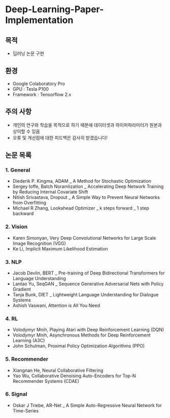 # Deep-Learning-Paper-Implementation



## 목적

* 딥러닝 논문 구현



## 환경

* Google Colaboratory Pro
* GPU : Tesla P100
* Framework : Tensorflow 2.x



## 주의 사항

* 개인의 연구와 학습을 목적으로 하기 때문에 데이터셋과 하이퍼파라미터가 원본과 상이할 수 있음
* 오류 및 개선점에 대한 피드백은 감사히 받겠습니다!



## 논문 목록

### 1. General
- Diederik P. Kingma, ADAM _ A Method for Stochastic Optimization
- Sergey Ioffe, Batch Noramlization _ Accelerating Deep Network Training by Reducing Internal Covariate Shift
- Nitish Srivastava, Dropout _ A Simple Way to Prevent Neural Networks from Overfitting
- Michael R Zhang, Lookahead Optimizer _ k steps forward _ 1 step backward

### 2. Vision

- Karen Simonyan, Very Deep Convolutional Networks for Large Scale Image Recognition (VGG)
- Ke Li, Implicit Maximum Likelihood Estimation

### 3. NLP

- Jacob Devlin, BERT _ Pre-training of Deep Bidirectional Transformers for Language Understanding
- Lantao Yu, SeqGAN _ Sequence Generative Adversarial Nets with Policy Gradient
- Tanja Bunk, DIET _ Lightweight Language Understanding for Dialogue Systems
- Ashish Vaswani, Attention is All You Need

### 4. RL

- Volodymyr Mnih, Playing Atari with Deep Reinforcement Learning (DQN)
- Volodymyr Mnih, Asynchronous Methods for Deep Reinforcement Learning (A3C)
- John Schulman, Proximal Policy Optimization Algorithms (PPO)

### 5. Recommender

* Xiangnan He, Neural Collaborative Filtering
* Yao Wu, Collaborative Denoising Auto-Encoders for Top-N Recommender Systems (CDAE)

### 6. Signal

* Oskar J Triebe, AR-Net _ A Simple Auto-Regressive Neural Network for Time-Series
